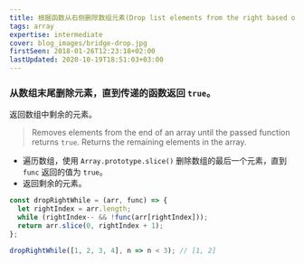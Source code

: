 ```yaml
---
title: 根据函数从右侧删除数组元素(Drop list elements from the right based on function)
tags: array
expertise: intermediate
cover: blog_images/bridge-drop.jpg
firstSeen: 2018-01-26T12:23:18+02:00
lastUpdated: 2020-10-19T18:51:03+03:00
---
```


### 从数组末尾删除元素，直到传递的函数返回 `true`。
返回数组中剩余的元素。
> Removes elements from the end of an array until the passed function returns `true`.
> Returns the remaining elements in the array.

- 遍历数组，使用 `Array.prototype.slice()` 删除数组的最后一个元素，直到 `func` 返回的值为 `true`。
- 返回剩余的元素。

```js
const dropRightWhile = (arr, func) => {
  let rightIndex = arr.length;
  while (rightIndex-- && !func(arr[rightIndex]));
  return arr.slice(0, rightIndex + 1);
};
```

```js
dropRightWhile([1, 2, 3, 4], n => n < 3); // [1, 2]
```
